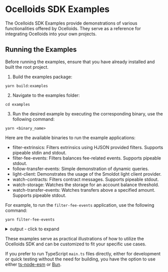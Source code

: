 # Ocelloids SDK Examples

The Ocelloids SDK Examples provide demonstrations of various functionalities offered by Ocelloids.
They serve as a reference for integrating Ocelloids into your own projects.

## Running the Examples

Before running the examples, ensure that you have already installed and built the root project.

1. Build the examples package:

```shell
yarn build:examples
```

2. Navigate to the examples folder:

```shell
cd examples
```

3. Run the desired example by executing the corresponding binary, use the following command:

```shell
yarn <binary_name>
```

Here are the available binaries to run the example applications:

* filter-extrinsics: Filters extrinsics using HJSON provided filters. Supports pipeable stdin and stdout.
* filter-fee-events: Filters balances fee-related events. Supports pipeable stdout.
* follow-transfer-events: Simple demonstration of dynamic queries.
* light-client: Demonstrates the usage of the Smoldot light client provider.
* watch-contracts: Filters contract messages. Supports pipeable stdout.
* watch-storage: Watches the storage for an account balance threshold.
* watch-transfer-events: Watches transfers above a specified amount. Supports pipeable stdout.

For example, to run the `filter-fee-events` application, use the following command:

```shell
yarn filter-fee-events
```

<details>
<summary>output - click to expand</summary>

> Some output has been skipped for brevity.

```javascript
{
  eventId: '16134446-2-0',
  extrinsicId: '16134446-2',
  extrinsicPosition: 0,
  blockNumber: '16,134,446',
  method: 'Withdraw',
  section: 'balances',
  index: '0x0508',
  data: {
    who: '12xtAYsRUrmbniiWQqJtECiBQrMn8AypQcXhnQAc6RB6XkLW',
    amount: '161,430,964'
  }
}
{
  eventId: '16134446-2-4',
  extrinsicId: '16134446-2',
  extrinsicPosition: 4,
  blockNumber: '16,134,446',
  method: 'Deposit',
  section: 'balances',
  index: '0x0507',
  data: {
    who: '13UVJyLnbVp9RBZYFwFGyDvVd1y27Tt8tkntv6Q7JVPhFsTB',
    amount: '129,144,771'
  }
}
{
  eventId: '16134446-2-6',
  extrinsicId: '16134446-2',
  extrinsicPosition: 6,
  blockNumber: '16,134,446',
  method: 'Deposit',
  section: 'balances',
  index: '0x0507',
  data: {
    who: '12YVhYTtGpTCSXRvPHyNjDK7y5p4J52ppBVJGjWh2PGrUe9r',
    amount: '32,286,193'
  }
}
```
</details>

These examples serve as practical illustrations of how to utilize the Ocelloids SDK and can be customized to fit your specific use cases.

If you prefer to run TypeScript `main.ts` files directly, either for development or quick testing without the need for building,
you have the option to use either [ts-node-esm](https://github.com/TypeStrong/ts-node) or [Bun](https://bun.sh/).
